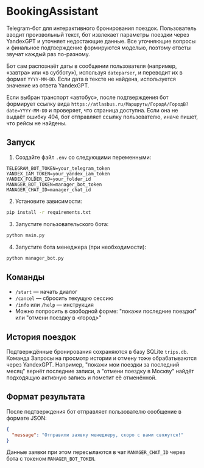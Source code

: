 # BookingAssistant

Telegram-бот для интерактивного бронирования поездок. Пользователь вводит произвольный текст, бот извлекает параметры поездки через YandexGPT и уточняет недостающие данные. Все уточняющие вопросы и финальное подтверждение формируются моделью, поэтому ответы звучат каждый раз по-разному.

Бот сам распознаёт даты в сообщении пользователя (например, «завтра» или «в субботу»), используя `dateparser`, и переводит их в формат `YYYY-MM-DD`. Если дата в тексте не найдена, используется значение из ответа YandexGPT.

Если выбран транспорт «автобус», после подтверждения бот формирует ссылку вида `https://atlasbus.ru/Маршруты/ГородA/ГородB?date=YYYY-MM-DD` и проверяет, что страница доступна. Если она не выдаёт ошибку 404, бот отправляет ссылку пользователю, иначе пишет, что рейсы не найдены.

## Запуск

1. Создайте файл `.env` со следующими переменными:

```
TELEGRAM_BOT_TOKEN=your_telegram_token
YANDEX_IAM_TOKEN=your_yandex_iam_token
YANDEX_FOLDER_ID=your_folder_id
MANAGER_BOT_TOKEN=manager_bot_token
MANAGER_CHAT_ID=manager_chat_id
```

2. Установите зависимости:

```bash
pip install -r requirements.txt
```

3. Запустите пользовательского бота:

```bash
python main.py
```

4. Запустите бота менеджера (при необходимости):
```bash
python manager_bot.py
```

## Команды

- `/start` — начать диалог
- `/cancel` — сбросить текущую сессию
- `/info` или `/help` — инструкция
- Можно попросить в свободной форме: "покажи последние поездки" или
  "отмени поездку в <город>"

## История поездок

Подтверждённые бронирования сохраняются в базу SQLite `trips.db`. Команда
Запросы на просмотр истории и отмену тоже обрабатываются через YandexGPT.
Например, "покажи мои поездки за последний месяц" вернёт последние записи,
а "отмени поездку в Москву" найдёт подходящую активную запись и пометит её
отменённой.

## Формат результата

После подтверждения бот отправляет пользователю сообщение в формате JSON:
```json
{
  "message": "Отправили заявку менеджеру, скоро с вами свяжутся!"
}
```
Данные заявки при этом пересылаются в чат `MANAGER_CHAT_ID` через бота с токеном `MANAGER_BOT_TOKEN`.
